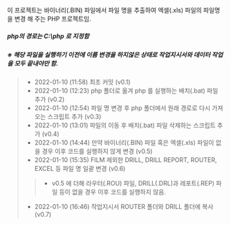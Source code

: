 이 프로젝트는 바이너리(.BIN) 파일에서 파일 명을 추출하여 엑셀(.xls) 파일의 파일명을 변경 해 주는 PHP 프로젝트임.<br/>
##### php의 경로는 C:\php 로 지정함

##### ※ 해당 파일을 실행하기 이전에 이름 변경을 하지않은 상태로 작업지시서와 데이터 작업을 모두 끝내야만 함.

> - 2022-01-10 (11:58) 최초 커밋 (v0.1)
> - 2022-01-10 (12:23) php 폴더로 옮겨 php 를 실행하는 배치(.bat) 파일 추가 (v0.2) <br/>
> - 2022-01-10 (12:54) 파일 명 변경 후 php 폴더에서 원래 경로로 다시 가져오는 스크립트 추가 (v0.3) <br/>
> - 2022-01-10 (13:01) 파일의 이동 후 배치(.bat) 파일 삭제하는 스크립트 추가 (v0.4) <br/>
> - 2022-01-10 (14:44) 만약 바이너리(.BIN) 파일 혹은 엑셀(.xls) 파일이 없을 경우 이후 코드를 실행하지 않게 변경 (v0.5) <br/>
> - 2022-01-10 (15:35) FILM 제외한 DRILL, DRILL REPORT, ROUTER, EXCEL 등 파일 명 일괄 변경 (v0.6) <br/>
>> - v0.5 에 더해 라우터(.ROU) 파일, DRILL(.DRL)과 레포트(.REP) 파일 등이 없을 경우 이후 코드를 실행하지 않음. <br/>
> - 2022-01-10 (16:46) 작업지시서 ROUTER 폴더와 DRILL 폴더에 복사 (v0.7) <br/>
